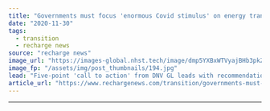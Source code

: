 ```yaml
---
title: "Governments must focus 'enormous Covid stimulus' on energy transition to hit Paris goal"
date: "2020-11-30"
tags: 
  - transition
  - recharge news
source: "recharge news"
image_url: "https://images-global.nhst.tech/image/dmp5YXBxWTVyajBHb3pkZkF0UXhtd2JBUEdCdmh4b1l5dlU4cDZKYmRxYz0=/nhst/binary/88f3d3cec87dc77b1452f06e20dc4119"
image_fp: "/assets/img/post_thumbnails/194.jpg"
lead: "Five-point 'call to action' from DNV GL leads with recommendation of transformative policy support for renewables to help slow global heating"
article_url: "https://www.rechargenews.com/transition/governments-must-focus-enormous-covid-stimulus-on-energy-transition-to-hit-paris-goal/2-1-921123"
---
```


---
